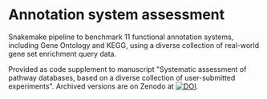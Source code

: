 # Annotation system assessment

Snakemake pipeline to benchmark 11 functional annotation systems, including Gene Ontology and KEGG, using a diverse collection of real-world gene set enrichment query data.

Provided as code supplement to manuscript "Systematic assessment of pathway databases, based on a diverse collection of user-submitted experiments".
Archived versions are on Zenodo at [![DOI](https://zenodo.org/badge/462784625.svg)](https://zenodo.org/badge/latestdoi/462784625).
